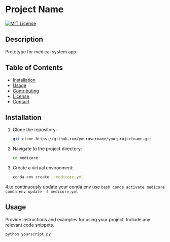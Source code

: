 # Project Name

[![MIT License](https://img.shields.io/badge/License-MIT-yellow.svg)](https://opensource.org/licenses/MIT)

## Description

Prototype for medical system app. 

## Table of Contents

- [Installation](#installation)
- [Usage](#usage)
- [Contributing](#contributing)
- [License](#license)
- [Contact](#contact)

## Installation

1. Clone the repository:
    ```bash
    git clone https://github.com/yourusername/yourprojectname.git
    ```
2. Navigate to the project directory:
    ```bash
    cd medicore
    ```
3.  Create a virtual environment:
    ```bash
    conda env create --medicore.yml
    ```
4.to continuously update your conda env use 
    ```bash
    conda activate medicore
    conda env update -f medicore.yml
    ```

## Usage


Provide instructions and examples for using your project. Include any relevant code snippets.

```bash
python yourscript.py
